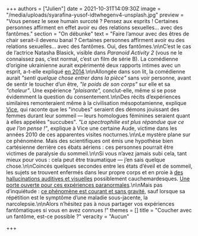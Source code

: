 +++
authors = ["Julien"]
date = 2021-10-31T14:09:30Z
image = "/media/uploads/syarafina-yusof-idtwhegenv4-unsplash.jpg"
preview = "Vous pensez le sexe humain surcoté&nbsp;? Pensez aux esprits&nbsp;! Certaines personnes affirment en effet avoir eu des relations sexuelles... avec des fantômes."
section = "On débunke"
text = "Faire l’amour avec des êtres de chair serait-il devenu banal&nbsp;? Certaines personnes affirment avoir eu des relations sexuelles... avec des fantômes. Oui, des fantômes.\n\nC’est le cas de l’actrice Natasha Blasick, visible dans _Paranoid Activity 2_ (vous ne le connaissez pas, c’est normal, c’est un film de série B). La comédienne d’origine ukrainienne aurait expérimenté deux rapports intimes avec un esprit, a-t-elle expliqué [en 2014](https://www.huffpost.com/entry/natasha-blasick-ghost-sex_n_5240566).\n\nAllongée dans son lit, la comédienne aurait _\"senti quelque chose entrer dans la pièce\"_ sans voir personne, avant de sentir le toucher d’un être, _\"le poids de son corps\"_ sur elle et sa _\"chaleur\"_. Une expérience _\"plaisante\",_ conclut-elle, même si se pose évidemment la question du consentement.\n\nDes récits d’expériences similaires remonteraient même à la civilisation mésopotamienne, explique [Vice](https://www.vice.com/fr/article/9bpzj3/interview-spectrophile-088), qui raconte que les \"incubes\" seraient des démons jouissant des femmes durant leur sommeil&nbsp;&mdash;&nbsp;leurs homologues féminines seraient quant à elles appelées \"succubes\". _\"La spectrophilie est plus répandue que ce que l’on pense&nbsp;!\"_, explique à Vice une certaine Aude, victime dans les années 2010 de ces apparentes visites nocturnes.\n\nLe mystère plane sur ce phénomène. Mais des scientifiques ont émis une hypothèse bien cartésienne derrière ces ébats aériens&nbsp;: ces personnes pourrait être victimes de paralysie du sommeil.\n\nSi vous n’avez jamais subi cela, tant mieux pour vous&nbsp;: cela peut être traumatique&nbsp;&mdash;&nbsp;j’en sais quelque chose.\n\nCoincés quelques secondes entre les états d’éveil et de sommeil, les sujets se trouvent enfermés dans leur propre corps et en proie à [des hallucinations auditives et visuelles](https://www.mic.com/articles/126513/ghost-sex-is-a-thing-and-its-not-as-weird-or-creepy-as-you-think) possiblement cauchemardesques. [Une porte ouverte pour ces expériences paranormales](https://www.sbs.com.au/topics/voices/health/article/2016/10/12/when-ghost-creeps-your-bed-sleep-paralysis).\n\nMais pas d’inquiétude&nbsp;: [ce phénomène est courant et sans gravité](https://sante.lefigaro.fr/article/paralysie-du-sommeil-a-quoi-est-du-ce-phenomene/), sauf lorsque sa répétition est le symptôme d’une maladie sous-jacente, la narcolepsie.\n\nAlors n’hésitez pas à nous partager vos expériences fantômatiques si vous en avez connues&nbsp;!"
themes = []
title = "Coucher avec un fantôme, est-ce possible&nbsp;?"
veracity = "Aucun"

+++
